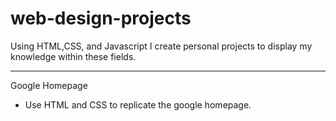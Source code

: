 # web-design-projects
Using HTML,CSS, and Javascript I create personal projects to display my knowledge within these fields.
_____________________________________________________________________________________________________________________________
Google Homepage
  - Use HTML and CSS to replicate the google homepage.
